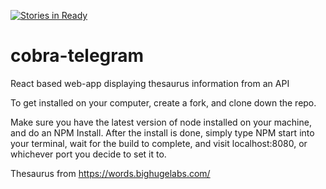 [![Stories in Ready](https://badge.waffle.io/kamon-harrell/cobra-telegram.png?label=ready&title=Ready)](https://waffle.io/kamon-harrell/cobra-telegram)
# cobra-telegram
React based web-app displaying thesaurus information from an API

To get installed on your computer, create a fork, and clone down the repo.

Make sure you have the latest version of node installed on your machine, and do an NPM Install. After the install is done, simply type NPM start into your terminal, wait for the build to complete, and visit localhost:8080, or whichever port you decide to set it to.  

Thesaurus from https://words.bighugelabs.com/
